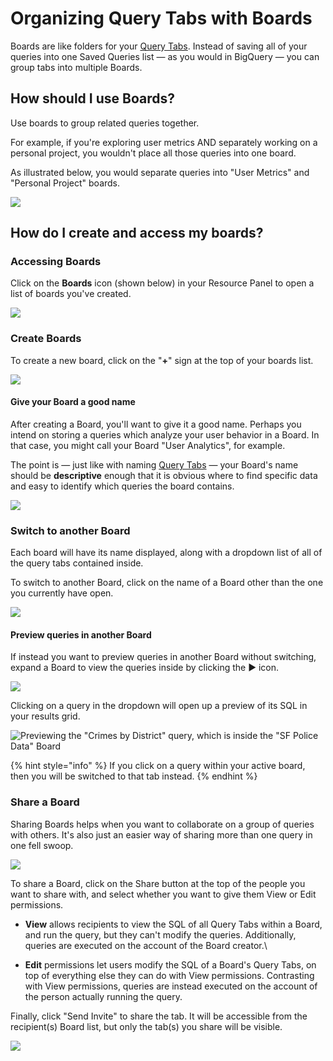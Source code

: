 # Organizing Query Tabs with Boards

Boards are like folders for your [Query Tabs](query-tabs.md). Instead of saving all of your queries into one Saved Queries list &mdash; as you would in BigQuery &mdash; you can group tabs into multiple Boards.

## How should I use Boards?

Use boards to group related queries together.&#x20;

For example, if you're exploring user metrics AND separately working on a personal project, you wouldn't place all those queries into one board.

As illustrated below, you would separate queries into "User Metrics" and "Personal Project" boards.

<!-- markdownlint-disable-next-line -->
![](<../.gitbook/assets/image (7).png>)

## How do I create and access my boards?

### Accessing Boards

Click on the **Boards** icon (shown below) in your Resource Panel to open a list of boards you've created.

<!-- markdownlint-disable-next-line -->
![](<../.gitbook/assets/image (8).png>)

### Create Boards

To create a new board, click on the "**+**" sign at the top of your boards list.

<!-- markdownlint-disable-next-line -->
![](<../.gitbook/assets/image (9).png>)

#### Give your Board a good name

After creating a Board, you'll want to give it a good name. Perhaps you intend on storing a queries which analyze your user behavior in a Board. In that case, you might call your Board "User Analytics", for example.

The point is &mdash; just like with naming [Query Tabs](query-tabs.md) &mdash; your Board's name should be **descriptive** enough that it is obvious where to find specific data and easy to identify which queries the board contains.

<!-- markdownlint-disable-next-line -->
![](../.gitbook/assets/renameboard.gif)

### Switch to another Board

Each board will have its name displayed, along with a dropdown list of all of the query tabs contained inside.

To switch to another Board, click on the name of a Board other than the one you currently have open.

<!-- markdownlint-disable-next-line -->
![](../.gitbook/assets/OpenBoard.gif)

#### Preview queries in another Board

If instead you want to preview queries in another Board without switching, expand a Board to view the queries inside by clicking the &#x25ba; icon.

<!-- markdownlint-disable-next-line -->
![](<../.gitbook/assets/image (10).png>)

Clicking on a query in the dropdown will open up a preview of its SQL in your results grid.

![Previewing the "Crimes by District" query, which is inside the "SF Police Data" Board](../.gitbook/assets/PreviewQuery.png)

{% hint style="info" %}
If you click on a query within your active board, then you will be switched to that tab instead.
{% endhint %}

### Share a Board

Sharing Boards helps when you want to collaborate on a group of queries with others. It's also just an easier way of sharing more than one query in one fell swoop.

<!-- markdownlint-disable-next-line -->
![](<../.gitbook/assets/image (97).png>)

To share a Board, click on the Share button at the top of the people you want to share with, and select whether you want to give them View or Edit permissions.

* **View** allows recipients to view the SQL of all Query Tabs within a Board, and run the query, but they can't modify the queries. Additionally, queries are executed on the account of the Board creator.\

* **Edit** permissions let users modify the SQL of a Board's Query Tabs, on top of everything else they can do with View permissions. Contrasting with View permissions, queries are instead executed on the account of the person actually running the query.

Finally, click "Send Invite" to share the tab. It will be accessible from the recipient(s) Board list, but only the tab(s) you share will be visible.

<!-- markdownlint-disable-next-line -->
![](<../.gitbook/assets/image (97).png>)
